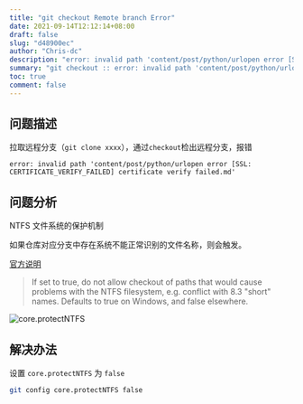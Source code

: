 ```yaml
---
title: "git checkout Remote branch Error"
date: 2021-09-14T12:12:14+08:00
draft: false
slug: "d48900ec"
author: "Chris-dc"
description: "error: invalid path 'content/post/python/urlopen error [SSL: CERTIFICATE_VERIFY_FAILED] certificate verify failed.md'"
summary: "git checkout :: error: invalid path 'content/post/python/urlopen error [SSL: CERTIFICATE_VERIFY_FAILED] certificate verify failed.md'"
toc: true
comment: false
---
```


## 问题描述

拉取远程分支（`git clone xxxx`），通过`checkout`检出远程分支，报错

```error
error: invalid path 'content/post/python/urlopen error [SSL: CERTIFICATE_VERIFY_FAILED] certificate verify failed.md'
```


## 问题分析

NTFS 文件系统的保护机制

如果仓库对应分支中存在系统不能正常识别的文件名称，则会触发。


[官方说明](https://git-scm.com/docs/git-config)
> If set to true, do not allow checkout of paths that would cause problems with the NTFS filesystem, e.g. conflict with 8.3 "short" names. Defaults to true on Windows, and false elsewhere.


![core.protectNTFS](./images/core_protectNTFS.png)



## 解决办法

设置 `core.protectNTFS` 为 `false`

```bash
git config core.protectNTFS false
```


